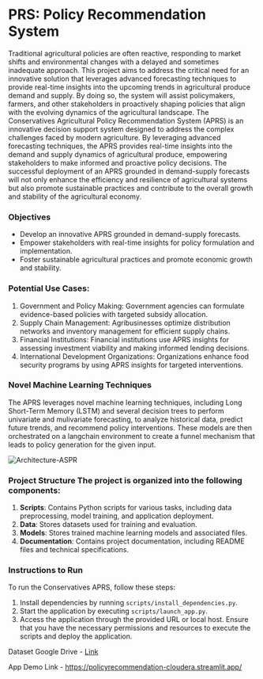 # PRS: Policy Recommendation System

Traditional agricultural policies are often reactive, responding to market shifts and environmental changes with a delayed and sometimes inadequate approach. This project aims to address the critical need for an innovative solution that leverages advanced forecasting techniques to provide real-time insights into the upcoming trends in agricultural produce demand and supply. By doing so, the system will assist policymakers, farmers, and other stakeholders in proactively shaping policies that align with the evolving dynamics of the agricultural landscape. The Conservatives Agricultural Policy Recommendation System (APRS) is an innovative decision support system designed to address the complex challenges faced by modern agriculture. By leveraging advanced forecasting techniques, the APRS provides real-time insights into the demand and supply dynamics of agricultural produce, empowering stakeholders to make informed and proactive policy decisions. The successful deployment of an APRS grounded in demand-supply forecasts will not only enhance the efficiency and resilience of agricultural systems but also promote sustainable practices and contribute to the overall growth and stability of the agricultural economy.


### Objectives 


- Develop an innovative APRS grounded in demand-supply forecasts.
- Empower stakeholders with real-time insights for policy formulation and implementation.
- Foster sustainable agricultural practices and promote economic growth and stability. 


### Potential Use Cases: 

1. Government and Policy Making: Government agencies can formulate evidence-based policies with targeted subsidy allocation.
2. Supply Chain Management: Agribusinesses optimize distribution networks and inventory management for efficient supply chains.
3. Financial Institutions: Financial institutions use APRS insights for assessing investment viability and making informed lending decisions.
4. International Development Organizations: Organizations enhance food security programs by using APRS insights for targeted interventions.

### Novel Machine Learning Techniques 

The APRS leverages novel machine learning techniques, including Long Short-Term Memory (LSTM) and several decision trees to perform univariate and mulivariate forecasting, to analyze historical data, predict future trends, and recommend policy interventions. These models are then orchestrated on a langchain environment to create a funnel mechanism that leads to policy generation for the given input. 

![Architecture-ASPR](https://github.com/Naveen-Nanda/Policy_Recommendation/assets/29003849/06fdde8d-ff75-4244-9913-7d96fc060c91)

### Project Structure The project is organized into the following components:

1. **Scripts**: Contains Python scripts for various tasks, including data preprocessing, model training, and application deployment. 
2. **Data**: Stores datasets used for training and evaluation. 
3. **Models**: Stores trained machine learning models and associated files. 
4. **Documentation**: Contains project documentation, including README files and technical specifications. 

### Instructions to Run 

To run the Conservatives APRS, follow these steps: 
1. Install dependencies by running `scripts/install_dependencies.py`.
2. Start the application by executing `scripts/launch_app.py`.
3. Access the application through the provided URL or local host. Ensure that you have the necessary permissions and resources to execute the scripts and deploy the application. 


Dataset Google Drive - [Link](https://drive.google.com/drive/folders/1Aysc8DK8vkETSP-JF0DpmwONkS7wpuRX?usp=sharing) 


App Demo Link - https://policyrecommendation-cloudera.streamlit.app/

